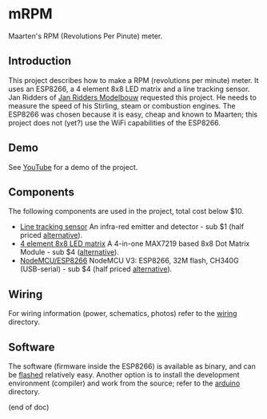 # mRPM
Maarten's RPM (Revolutions Per Pinute) meter.

## Introduction
This project describes how to make a RPM (revolutions per minute) meter.
It uses an ESP8266, a 4 element 8x8 LED matrix and a line tracking sensor.
Jan Ridders of [Jan Ridders Modelbouw](http://www.ridders.nu/) requested this project.
He needs to measure the speed of his Stirling, steam or combustion engines.
The ESP8266 was chosen because it is easy, cheap and known to Maarten; 
this project does not (yet?) use the WiFi capabilities of the ESP8266.

## Demo
See [YouTube](https://youtu.be/PuOR1rizvE4) for a demo of the project.

## Components
The following components are used in the project, total cost below $10.
- [Line tracking sensor](https://www.aliexpress.com/item/Line-tracking-Sensor-For-robotic-and-car-DIY-Arduino-projects-Digital-Out/32654587628.html)
  An infra-red emitter and detector - sub $1
  (half priced [alternative](https://www.aliexpress.com/item/1PCS-TCRT5000-Infrared-Reflective-IR-Photoelectric-Switch-Barrier-Line-Track-Sensor-Module-blue/32818041246.html)).
- [4 element 8x8 LED matrix](https://www.aliexpress.com/item/MAX7219-Dot-Matrix-Module-Microcontroller-4-In-One-Display-with-5P-Line/32880754577.html)
  A 4-in-one MAX7219 based 8x8 Dot Matrix Module - sub $4
  ([alternative](https://www.aliexpress.com/item/MAX7219-Dot-Matrix-Module-For-Arduino-Microcontroller-4-In-One-Display-with-5P-Line/32648450356.html)).
- [NodeMCU/ESP8266](https://www.aliexpress.com/item/NodeMCU-WIFI-module-integration-of-ESP8266-extra-memory-32M-flash-USB-serial-CH340G/32739832131.html)
  NodeMCU V3: ESP8266, 32M flash, CH340G (USB-serial) - sub $4
  (half priced [alternative](https://www.aliexpress.com/item/1pcs-NodeMCU-V3-Lua-WIFI-module-integration-of-ESP8266-extra-memory-32M-Flash-USB-serial-CH340G/32813549591.html)).

## Wiring
For wiring information (power, schematics, photos) refer to the [wiring](wiring) directory.

## Software
The software (firmware inside the ESP8266) is available as binary, 
and can be [flashed](flash.md) relatively easy.
Another option is to install the development environment (compiler) 
and work from the source; refer to the [arduino](arduino) directory.

(end of doc)
